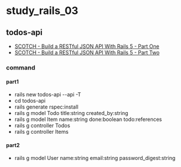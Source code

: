 # study_rails_03

## todos-api

- [SCOTCH - Build a RESTful JSON API With Rails 5 - Part One](https://scotch.io/tutorials/build-a-restful-json-api-with-rails-5-part-one)
- [SCOTCH - Build a RESTful JSON API With Rails 5 - Part Two](https://scotch.io/tutorials/build-a-restful-json-api-with-rails-5-part-two)


### command

#### part1

- rails new todos-api --api -T
- cd todos-api
- rails generate rspec:install
- rails g model Todo title:string created_by:string
- rails g model Item name:string done:boolean todo:references
- rails g controller Todos
- rails g controller Items

#### part2

- rails g model User name:string email:string password_digest:string